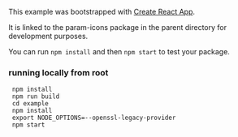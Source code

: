 This example was bootstrapped with [Create React App](https://github.com/facebook/create-react-app).

It is linked to the param-icons package in the parent directory for development purposes.

You can run `npm install` and then `npm start` to test your package.

### running locally from root

```shell
 npm install
 npm run build
 cd example
 npm install
 export NODE_OPTIONS=--openssl-legacy-provider
 npm start
 ```
